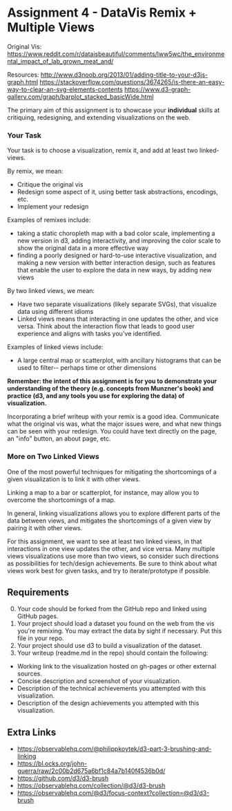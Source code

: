 Assignment 4 - DataVis Remix + Multiple Views
===

Original Vis: https://www.reddit.com/r/dataisbeautiful/comments/lww5wc/the_environmental_impact_of_lab_grown_meat_and/


Resources:
http://www.d3noob.org/2013/01/adding-title-to-your-d3js-graph.html
https://stackoverflow.com/questions/3674265/is-there-an-easy-way-to-clear-an-svg-elements-contents
https://www.d3-graph-gallery.com/graph/barplot_stacked_basicWide.html


The primary aim of this assignment is to showcase your **individual** skills at critiquing, redesigning, and extending visualizations on the web.

### Your Task

Your task is to choose a visualization, remix it, and add at least two linked-views.

By remix, we mean:

- Critique the original vis
- Redesign some aspect of it, using better task abstractions, encodings, etc.
- Implement your redesign

Examples of remixes include:
- taking a static choropleth map with a bad color scale, implementing a new version in d3, adding interactivity, and improving the color scale to show the original data in a more effective way
- finding a poorly designed or hard-to-use interactive visualization, and making a new version with better interaction design, such as features that enable the user to explore the data in new ways, by adding new views

By two linked views, we mean:

- Have two separate visualizations (likely separate SVGs), that visualize data using different idioms
- Linked views means that interacting in one updates the other, and vice versa. Think about the interaction flow that leads to good user experience and aligns with tasks you've identified.

Examples of linked views include:
- A large central map or scatterplot, with ancillary histograms that can be used to filter-- perhaps time or other dimensions


**Remember: the intent of this assignment is for you to demonstrate your understanding of the theory (e.g. concepts from Munzner's book) and practice (d3, and any tools you use for exploring the data) of visualization.**

Incorporating a brief writeup with your remix is a good idea.
Communicate what the original vis was, what the major issues were, and what new things can be seen with your redesign.
You could have text directly on the page, an "info" button, an about page, etc.

### More on Two Linked Views 
One of the most powerful techniques for mitigating the shortcomings of a given visualization is to link it with other views.

Linking a map to a bar or scatterplot, for instance, may allow you to overcome the shortcomings of a map.

In general, linking visualizations allows you to explore different parts of the data between views, and mitigates the shortcomings of a given view by pairing it with other views.

For this assignment, we want to see at least two linked views, in that interactions in one view updates the other, and vice versa. Many multiple views visualizations use more than two views, so consider such directions as possibilities for tech/design achievements. Be sure to think about what views work best for given tasks, and try to iterate/prototype if possible.

Requirements
---

0. Your code should be forked from the GitHub repo and linked using GitHub pages.
1. Your project should load a dataset you found on the web from the vis you're remixing. You may extract the data by sight if necessary. Put this file in your repo.
2. Your project should use d3 to build a visualization of the dataset. 
3. Your writeup (readme.md in the repo) should contain the following:

- Working link to the visualization hosted on gh-pages or other external sources.
- Concise description and screenshot of your visualization.
- Description of the technical achievements you attempted with this visualization.
- Description of the design achievements you attempted with this visualization.

Extra Links
---

- https://observablehq.com/@philippkoytek/d3-part-3-brushing-and-linking
- https://bl.ocks.org/john-guerra/raw/2c00b2d675a6bf1c84a7b140f4536b0d/
- https://github.com/d3/d3-brush
- https://observablehq.com/collection/@d3/d3-brush
- https://observablehq.com/@d3/focus-context?collection=@d3/d3-brush
